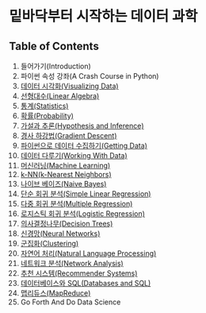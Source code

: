 밑바닥부터 시작하는 데이터 과학
=================================

## Table of Contents

1. 들어가기(Introduction)
2. 파이썬 속성 강좌(A Crash Course in Python)
3. [데이터 시각화(Visualizing Data)](https://github.com/aker4m/data-science-from-scratch/blob/master/visualizing_data.py)
4. [선형대수(Linear Algebra)](https://github.com/aker4m/data-science-from-scratch/blob/master/linear_algebra.py)
5. [통계(Statistics)](https://github.com/aker4m/data-science-from-scratch/blob/master/statistics.py)
6. [확률(Probability)](https://github.com/aker4m/data-science-from-scratch/blob/master/probability.py)
7. [가설과 추론(Hypothesis and Inference)](https://github.com/aker4m/data-science-from-scratch/blob/master/hypothesis_and_inference.py)
8. [경사 하강법(Gradient Descent)](https://github.com/aker4m/data-science-from-scratch/blob/master/gradient_descent.py)
9. [파이썬으로 데이터 수집하기(Getting Data)](https://github.com/aker4m/data-science-from-scratch/blob/master/getting_data.py)
10. [데이터 다루기(Working With Data)](https://github.com/aker4m/data-science-from-scratch/blob/master/working_with_data.py)
11. [머신러닝(Machine Learning)](https://github.com/aker4m/data-science-from-scratch/blob/master/machine_learning.py)
12. [k-NN(k-Nearest Neighbors)](https://github.com/aker4m/data-science-from-scratch/blob/master/nearest_neighbors.py)
13. [나이브 베이즈(Naive Bayes)](https://github.com/aker4m/data-science-from-scratch/blob/master/naive_bayes.py)
14. [단순 회귀 분석(Simple Linear Regression)](https://github.com/aker4m/data-science-from-scratch/blob/master/simple_linear_regression.py)
15. [다중 회귀 분석(Multiple Regression)](https://github.com/aker4m/data-science-from-scratch/blob/master/multiple_regression.py)
16. [로지스틱 회귀 분석(Logistic Regression)](https://github.com/aker4m/data-science-from-scratch/blob/master/logistic_regression.py)
17. [의사결정나무(Decision Trees)](https://github.com/aker4m/data-science-from-scratch/blob/master/decision_trees.py)
18. [신경망(Neural Networks)](https://github.com/aker4m/data-science-from-scratch/blob/master/neural_networks.py)
19. [군집화(Clustering)](https://github.com/aker4m/data-science-from-scratch/blob/master/clustering.py)
20. [자연어 처리(Natural Language Processing)](https://github.com/aker4m/data-science-from-scratch/blob/master/natural_language_processing.py)
21. [네트워크 분석(Network Analysis)](https://github.com/aker4m/data-science-from-scratch/blob/master/network_analysis.py)
22. [추천 시스템(Recommender Systems)](https://github.com/aker4m/data-science-from-scratch/blob/master/recommender_systems.py)
23. [데이터베이스와 SQL(Databases and SQL)](https://github.com/aker4m/data-science-from-scratch/blob/master/databases.py)
24. [맵리듀스(MapReduce)](https://github.com/aker4m/data-science-from-scratch/blob/master/mapreduce.py)
25. Go Forth And Do Data Science
